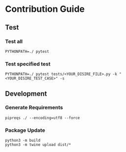 
# Contribution Guide

## Test
### Test all
```shell
PYTHONPATH=./ pytest
```

### Test specified test
```shell
PYTHONPATH=./ pytest tests/<YOUR_DISIRE_FILE>.py -k "<YOUR_DISIRE_TEST_CASE>" -s
```


## Development

### Generate Requirements

```shell
pipreqs ./ --encoding=utf8 --force
```
### Package Update

```shell
python3 -m build 
python3 -m twine upload dist/*
```
